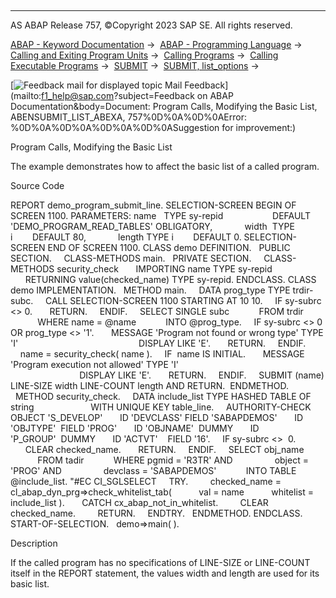   

* * *

AS ABAP Release 757, ©Copyright 2023 SAP SE. All rights reserved.

[ABAP - Keyword Documentation](javascript:call_link\('abenabap.htm'\)) →  [ABAP - Programming Language](javascript:call_link\('abenabap_reference.htm'\)) →  [Calling and Exiting Program Units](javascript:call_link\('abenabap_execution.htm'\)) →  [Calling Programs](javascript:call_link\('abenabap_program_call.htm'\)) →  [Calling Executable Programs](javascript:call_link\('abenabap_submit_report.htm'\)) →  [SUBMIT](javascript:call_link\('abapsubmit.htm'\)) →  [SUBMIT, list\_options](javascript:call_link\('abapsubmit_list_options.htm'\)) → 

 [![](Mail.gif?object=Mail.gif&sap-language=EN "Feedback mail for displayed topic") Mail Feedback](mailto:f1_help@sap.com?subject=Feedback on ABAP Documentation&body=Document: Program Calls, Modifying the Basic List, ABENSUBMIT_LIST_ABEXA, 757%0D%0A%0D%0AError:
%0D%0A%0D%0A%0D%0A%0D%0ASuggestion for improvement:)

Program Calls, Modifying the Basic List

The example demonstrates how to affect the basic list of a called program.

Source Code   

REPORT demo\_program\_submit\_line.
SELECTION-SCREEN BEGIN OF SCREEN 1100.
PARAMETERS: name   TYPE sy-repid
                   DEFAULT 'DEMO\_PROGRAM\_READ\_TABLES' OBLIGATORY,
            width  TYPE i        DEFAULT 80,
            length TYPE i        DEFAULT 0.
SELECTION-SCREEN END OF SCREEN 1100.
CLASS demo DEFINITION.
  PUBLIC SECTION.
    CLASS-METHODS main.
  PRIVATE SECTION.
    CLASS-METHODS security\_check
      IMPORTING name TYPE sy-repid
      RETURNING value(checked\_name) TYPE sy-repid.
ENDCLASS.
CLASS demo IMPLEMENTATION.
  METHOD main.
    DATA prog\_type TYPE trdir-subc.
    CALL SELECTION-SCREEN 1100 STARTING AT 10 10.
    IF sy-subrc <> 0.
      RETURN.
    ENDIF.
    SELECT SINGLE subc
           FROM trdir
           WHERE name = @name
           INTO @prog\_type.
    IF sy-subrc <> 0 OR prog\_type <> '1'.
      MESSAGE 'Program not found or wrong type' TYPE 'I'
                                                DISPLAY LIKE 'E'.
      RETURN.
    ENDIF.
    name = security\_check( name ).
    IF  name IS INITIAL.
      MESSAGE 'Program execution not allowed' TYPE 'I'
                                              DISPLAY LIKE 'E'.
      RETURN.
    ENDIF.
    SUBMIT (name) LINE-SIZE width LINE-COUNT length AND RETURN.  ENDMETHOD.
  METHOD security\_check.
    DATA include\_list TYPE HASHED TABLE OF string
                      WITH UNIQUE KEY table\_line.
    AUTHORITY-CHECK OBJECT 'S\_DEVELOP'
      ID 'DEVCLASS' FIELD 'SABAPDEMOS'
      ID 'OBJTYPE'  FIELD 'PROG'
      ID 'OBJNAME'  DUMMY
      ID 'P\_GROUP'  DUMMY
      ID 'ACTVT'    FIELD '16'.
    IF sy-subrc <>  0.
      CLEAR checked\_name.
      RETURN.
    ENDIF.
    SELECT obj\_name
           FROM tadir
           WHERE pgmid = 'R3TR' AND
                object = 'PROG' AND
                devclass = 'SABAPDEMOS'
           INTO TABLE @include\_list. "#EC CI\_SGLSELECT
    TRY.
        checked\_name = cl\_abap\_dyn\_prg=>check\_whitelist\_tab(
          val = name
          whitelist = include\_list ).
      CATCH cx\_abap\_not\_in\_whitelist.
        CLEAR checked\_name.
        RETURN.
    ENDTRY.
  ENDMETHOD.
ENDCLASS.
START-OF-SELECTION.
  demo=>main( ).

Description   

If the called program has no specifications of LINE-SIZE or LINE-COUNT itself in the REPORT statement, the values width and length are used for its basic list.